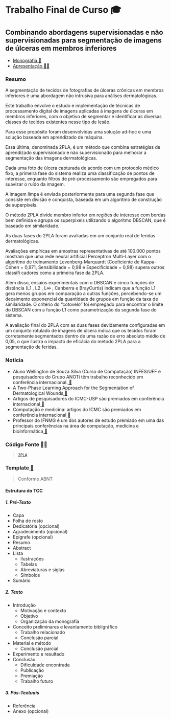 # Trabalho Final de Curso :mortar_board:
## Combinando abordagens supervisionadas e não supervisionadas para segmentação de imagens de úlceras em membros inferiores
* [Monografia :memo:](https://github.com/sswellington/trabalho-final-de-curso/blob/master/monografia-min.pdf)
* [Apresentação :man_teacher:](https://github.com/sswellington/trabalho-final-de-curso/blob/master/apresentation.pdf)

### Resumo

A segmentação de tecidos de fotografias de úlceras crônicas em membros inferiores é uma abordagem não intrusiva para análises dermatológicas. 

Este trabalho envolve o estudo e implementação de técnicas de processamento digital de imagens aplicadas à imagens de úlceras em membros inferiores, com o objetivo de segmentar e identificar as diversas classes de tecidos existentes nesse tipo de lesão. 

Para esse propósito foram desenvolvidas uma solução ad-hoc e uma solução baseada em aprendizado de máquina. 

Essa última, denominada 2PLA, é um método que combina estratégias de aprendizado supervisionado e não supervisionado para melhorar a segmentação das imagens dermatológicas. 

Dada uma foto de úlcera capturada de acordo com um protocolo médico fixo, a primeira fase do sistema realiza uma classificação
de pontos de interesse, enquanto filtros de pré-processamento são empregados para suavizar o ruído da imagem. 

A imagem limpa é enviada posteriormente para uma segunda fase que consiste em divisão e conquista, baseada em um algoritmo de construção de superpixels. 

O método 2PLA divide membro inferior em regiões de interesse com bordas bem definida e agrupa os superpixels utilizando o algoritmo DBSCAN, que é baseado em similaridade. 

As duas fases do 2PLA foram avaliadas em um conjunto real de feridas dermatológicas. 

Avaliações empíricas em amostras representativas de até 100.000 pontos mostram que uma rede neural artificial
Perceptron Multi-Layer com o algoritmo de treinamento Levenberg-Marquardt (Coeficiente de Kappa-Cohen = 0,971, Sensibilidade = 0,98 e Especificidade = 0,98) supera outros classifi cadores como a primeira fase da 2PLA. 

Além disso, ensaios experimentais com o DBSCAN e cinco funções de distância (L1 , L2 , L∞ , Canberra e BrayCurtis) indicam que a função L1 gera
menos grupos em comparação a outras funções, percebendo-se um decaimento exponencial da quantidade de grupos em função da taxa de similaridade. O critério do “cotovelo” foi empregado para encontrar o limite do DBSCAN com a função L1 como parametrização da segunda fase do sistema. 

A avaliação final do 2PLA com as duas fases devidamente configuradas em um conjunto rotulado de imagens de úlcera indica que os tecidos foram corretamente segmentados dentro de uma razão de erro absoluto médio de 0,05, o que ilustra o impacto de eficácia do método 2PLA para a segmentação de feridas.

### Notícia
* Aluno Wellington de Souza Silva (Curso de Computação) INFES/UFF e pesquisadores do Grupo ANOTi têm trabalho reconhecido em conferência internacional.[ :link:](http://infes.uff.br/aluno-do-infes-uff-e-pesquisadores-do-grupo-anoti-tem-trabalho-reconhecido-em-conferencia-internacional-aluno-wellington-de-souza-silva-do-curso-de-computacao-do-infes-uff-foi-premiado-como-finalist/)
* A Two-Phase Learning Approach for the Segmentation of Dermatological Wounds[ :link:](https://www.computer.org/csdl/proceedings-article/cbms/2019/228600a343/1cdO0qLxGvK)
* Artigos de pesquisadores do ICMC-USP são premiados em conferência internacional[ :link:](https://www.computer.org/csdl/proceedings-article/cbms/2019/228600a343/1cdO0qLxGvK)
* Computação e medicina: artigos do ICMC são premiados em conferência internacional[ :link:](https://icmc.usp.br/noticias/4404-computacao-e-medicina-artigos-do-icmc-sao-premiados-em-conferencia-internacional)
* Professor do IFNMG é um dos autores de estudo premiado em uma das principais conferências na área de computação, medicina e bioinformática[ :link:](https://www.ifnmg.edu.br/mais-noticias-portal/492-portal-noticias-2019/21351-professor-do-ifnmg-e-um-dos-autores-de-estudo-premiado-em-uma-das-principais-conferencias-na-area-de-computacao-medicina-e-bioinformatica)

### Código Fonte :man_technologist:
> [`2PLA`](https://github.com/sswellington/2PLA)

### Template[ :link:](https://github.com/sswellington/Template_TCC/tree/master/Template)

> Conforme ABNT 

#### Estrutura do TCC

##### 1. Pré-Texto
* Capa 
* Folha de rosto
* Dedicatória (opcional) 
* Agradecimento (opcional)
* Epígrafe (opcional)
* Resumo
* Abstract
* Lista
  * Ilustrações
  * Tabelas
  * Abreviaturas e siglas
  * Símbolos
* Sumário

##### 2. Texto
* Introdução 
	* Motivação e contexto
	* Objetivo
	* Organização da monografia
* Conceito preliminares e levantamento bibligráfico
	* Trabalho relacionado 
	* Conclusão parcial
* Material e método
	* Conclusão parcial
* Experimento e resultado
* Conclusão
	* Dificuldade encontrada
	* Publicação
	* Premiação
	* Trabalho futuro

##### 3. Pós-Textuais
* Referência
* Anexo (opcional)
